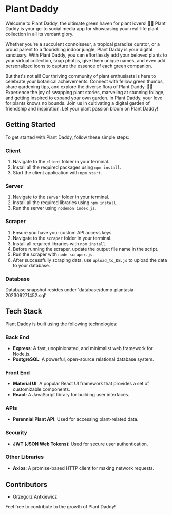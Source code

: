 # Plant Daddy

Welcome to Plant Daddy, the ultimate green haven for plant lovers! 🌿🌸 Plant Daddy is your go-to social media app for showcasing your real-life plant collection in all its verdant glory.

Whether you're a succulent connoisseur, a tropical paradise curator, or a proud parent to a flourishing indoor jungle, Plant Daddy is your digital sanctuary. With Plant Daddy, you can effortlessly add your beloved plants to your virtual collection, snap photos, give them unique names, and even add personalized icons to capture the essence of each green companion.

But that's not all! Our thriving community of plant enthusiasts is here to celebrate your botanical achievements. Connect with fellow green thumbs, share gardening tips, and explore the diverse flora of Plant Daddy. 🌼🌱 Experience the joy of swapping plant stories, marveling at stunning foliage, and getting inspired to expand your own garden. In Plant Daddy, your love for plants knows no bounds. Join us in cultivating a digital garden of friendship and inspiration. Let your plant passion bloom on Plant Daddy!

## Getting Started

To get started with Plant Daddy, follow these simple steps:

### Client

1. Navigate to the `client` folder in your terminal.
2. Install all the required packages using `npm install`.
3. Start the client application with `npm start`.

### Server

1. Navigate to the `server` folder in your terminal.
2. Install all the required libraries using `npm install`.
3. Run the server using `nodemon index.js`.

### Scraper

1. Ensure you have your custom API access keys.
2. Navigate to the `scraper` folder in your terminal.
3. Install all required libraries with `npm install`.
4. Before running the scraper, update the output file name in the script.
5. Run the scraper with `node scraper.js`.
6. After successfully scraping data, use `upload_to_DB.js` to upload the data to your database.

### Database

Database snapshot resides under 'database/dump-plantasia-202309271452.sql'

## Tech Stack

Plant Daddy is built using the following technologies:

### Back End

- **Express**: A fast, unopinionated, and minimalist web framework for Node.js.
- **PostgreSQL**: A powerful, open-source relational database system.

### Front End

- **Material UI**: A popular React UI framework that provides a set of customizable components.
- **React**: A JavaScript library for building user interfaces.

### APIs

- **Perennial Plant API**: Used for accessing plant-related data.

### Security

- **JWT (JSON Web Tokens)**: Used for secure user authentication.

### Other Libraries

- **Axios**: A promise-based HTTP client for making network requests.

## Contributors

- Grzegorz Antkiewicz

Feel free to contribute to the growth of Plant Daddy!
